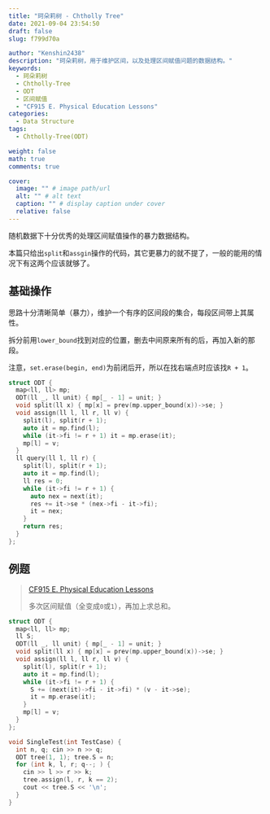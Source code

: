 ```yaml
---
title: "珂朵莉树 - Chtholly Tree"
date: 2021-09-04 23:54:50
draft: false
slug: f799d70a

author: "Kenshin2438"
description: "珂朵莉树，用于维护区间，以及处理区间赋值问题的数据结构。"
keywords:
  - 珂朵莉树
  - Chtholly-Tree
  - ODT
  - 区间赋值
  - "CF915 E. Physical Education Lessons"
categories:
  - Data Structure
tags:
  - Chtholly-Tree(ODT)

weight: false
math: true
comments: true

cover:
  image: "" # image path/url
  alt: "" # alt text
  caption: "" # display caption under cover
  relative: false
---
```


随机数据下十分优秀的处理区间赋值操作的暴力数据结构。

本篇只给出`split`和`assgin`操作的代码，其它更暴力的就不提了，一般的能用的情况下有这两个应该就够了。

<!--more-->

## 基础操作
思路十分清晰简单（暴力），维护一个有序的区间段的集合，每段区间带上其属性。

拆分前用`lower_bound`找到对应的位置，删去中间原来所有的后，再加入新的那段。

注意，`set.erase(begin, end)`为前闭后开，所以在找右端点时应该找`R + 1`。

```cpp
struct ODT {
  map<ll, ll> mp;
  ODT(ll _, ll unit) { mp[_ - 1] = unit; }
  void split(ll x) { mp[x] = prev(mp.upper_bound(x))->se; }
  void assign(ll l, ll r, ll v) {
    split(l), split(r + 1);
    auto it = mp.find(l);
    while (it->fi != r + 1) it = mp.erase(it);
    mp[l] = v;
  }
  ll query(ll l, ll r) {
    split(l), split(r + 1);
    auto it = mp.find(l);
    ll res = 0;
    while (it->fi != r + 1) {
      auto nex = next(it);
      res += it->se * (nex->fi - it->fi);
      it = nex;
    }
    return res;
  }
};
```

## 例题

> [CF915 E. Physical Education Lessons](https://codeforces.com/problemset/problem/915/E)
>
> 多次区间赋值（全变成`0`或`1`），再加上求总和。

```cpp
struct ODT {
  map<ll, ll> mp;
  ll S;
  ODT(ll _, ll unit) { mp[_ - 1] = unit; }
  void split(ll x) { mp[x] = prev(mp.upper_bound(x))->se; }
  void assign(ll l, ll r, ll v) {
    split(l), split(r + 1);
    auto it = mp.find(l);
    while (it->fi != r + 1) {
      S += (next(it)->fi - it->fi) * (v - it->se);
      it = mp.erase(it);
    }
    mp[l] = v;
  }
};

void SingleTest(int TestCase) {
  int n, q; cin >> n >> q;
  ODT tree(1, 1); tree.S = n;
  for (int k, l, r; q--; ) {
    cin >> l >> r >> k;
    tree.assign(l, r, k == 2);
    cout << tree.S << '\n';
  }
}
```
